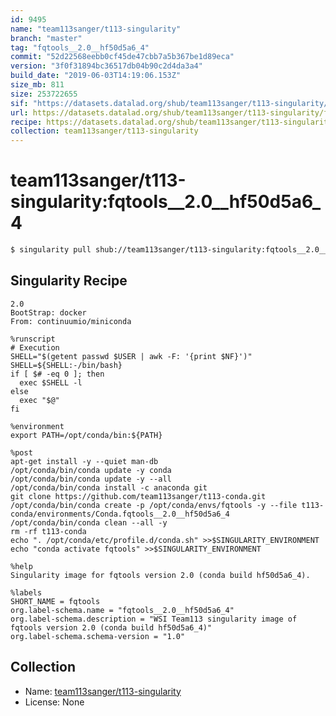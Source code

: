 ```yaml
---
id: 9495
name: "team113sanger/t113-singularity"
branch: "master"
tag: "fqtools__2.0__hf50d5a6_4"
commit: "52d22568eebb0cf45de47cbb7a5b367be1d89eca"
version: "3f0f31894bc36517db04b90c2d4da3a4"
build_date: "2019-06-03T14:19:06.153Z"
size_mb: 811
size: 253722655
sif: "https://datasets.datalad.org/shub/team113sanger/t113-singularity/fqtools__2.0__hf50d5a6_4/2019-06-03-52d22568-3f0f3189/3f0f31894bc36517db04b90c2d4da3a4.simg"
url: https://datasets.datalad.org/shub/team113sanger/t113-singularity/fqtools__2.0__hf50d5a6_4/2019-06-03-52d22568-3f0f3189/
recipe: https://datasets.datalad.org/shub/team113sanger/t113-singularity/fqtools__2.0__hf50d5a6_4/2019-06-03-52d22568-3f0f3189/Singularity
collection: team113sanger/t113-singularity
---
```


# team113sanger/t113-singularity:fqtools__2.0__hf50d5a6_4

```bash
$ singularity pull shub://team113sanger/t113-singularity:fqtools__2.0__hf50d5a6_4
```

## Singularity Recipe

```singularity
2.0
BootStrap: docker
From: continuumio/miniconda

%runscript
# Execution
SHELL="$(getent passwd $USER | awk -F: '{print $NF}')"
SHELL=${SHELL:-/bin/bash}
if [ $# -eq 0 ]; then
  exec $SHELL -l
else
  exec "$@"
fi

%environment
export PATH=/opt/conda/bin:${PATH}

%post
apt-get install -y --quiet man-db
/opt/conda/bin/conda update -y conda
/opt/conda/bin/conda update -y --all
/opt/conda/bin/conda install -c anaconda git
git clone https://github.com/team113sanger/t113-conda.git
/opt/conda/bin/conda create -p /opt/conda/envs/fqtools -y --file t113-conda/environments/Conda.fqtools__2.0__hf50d5a6_4 
/opt/conda/bin/conda clean --all -y
rm -rf t113-conda
echo ". /opt/conda/etc/profile.d/conda.sh" >>$SINGULARITY_ENVIRONMENT
echo "conda activate fqtools" >>$SINGULARITY_ENVIRONMENT

%help
Singularity image for fqtools version 2.0 (conda build hf50d5a6_4).

%labels
SHORT_NAME = fqtools
org.label-schema.name = "fqtools__2.0__hf50d5a6_4"
org.label-schema.description = "WSI Team113 singularity image of fqtools version 2.0 (conda build hf50d5a6_4)"
org.label-schema.schema-version = "1.0"
```

## Collection

 - Name: [team113sanger/t113-singularity](https://github.com/team113sanger/t113-singularity)
 - License: None

